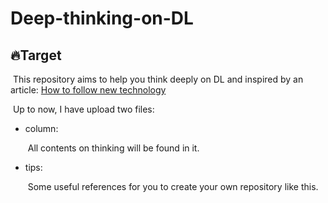 # Deep-thinking-on-DL

## 🔥Target

​	This repository aims to help you think deeply on DL and inspired by an article: [How to follow new technology](https://mp.weixin.qq.com/s/605sBrKPm_c8wR2Ajn3ZVQ)

​	Up to now, I have upload two files:

- column:

  ​	All contents on thinking will be found in it.

- tips:

  ​	Some useful references for you to create your own repository like this.